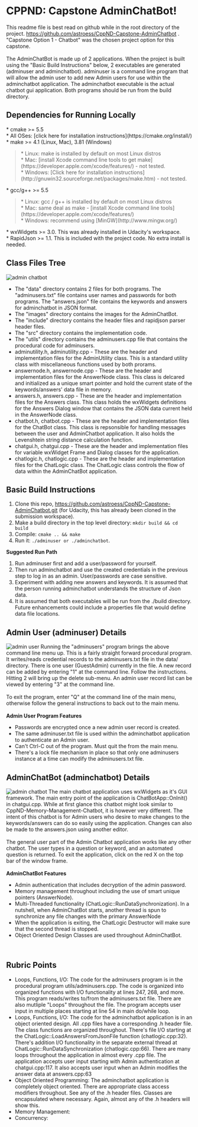 # CPPND: Capstone AdminChatBot!
This readme file is best read on github while in the root directory of the project. https://github.com/astroess/CppND-Capstone-AdminChatbot .  "Capstone Option 1 - Chatbot" was the chosen project option for this capstone. <br><br>
The AdminChatBot is made up of 2 applications.  When the project is built using the "Basic Build Instructions" below, 2 executables are generated (adminuser and adminchatbot).  adminuser is a command line program that will allow the admin user to add new Admin users for use within the adminchatbot application.  The adminchatbot executable is the actual chatbot gui application.  Both programs should be run from the build directory.  

<h2>Dependencies for Running Locally</h2>
* cmake >= 5.5 <br>
* All OSes: [click here for installation instructions](https://cmake.org/install/) <br>
* make >= 4.1 (Linux, Mac), 3.81 (Windows) <br>
  <blockquote>* Linux: make is installed by default on most Linux distros<br>
  * Mac: [install Xcode command line tools to get make](https://developer.apple.com/xcode/features/) - not tested. <br>
  * Windows: [Click here for installation instructions](http://gnuwin32.sourceforge.net/packages/make.htm) - not tested.</blockquote>
* gcc/g++ >= 5.5 <br>
  <blockquote>* Linux: gcc / g++ is installed by default on most Linux distros<br>
  * Mac: same deal as make - [install Xcode command line tools](https://developer.apple.com/xcode/features/)<br>
  * Windows: recommend using [MinGW](http://www.mingw.org/) </blockquote>
* wxWidgets >= 3.0.  This was already installed in Udacity's workspace. <br>
* RapidJson >= 1.1.  This is included with the project code.  No extra install is needed.

<h2>Class Files Tree</h2>
<img src="images/ClassStructure.jpg" title="admin chatbot"/>
<ul>
  <li>The "data" directory contains 2 files for both programs.  The "adminusers.txt" file contains user names and passwords for both programs.  The "answers.json" file contains the keywords and answers for adminchatbot in JSON format.</li>
  <li>The "images" directory contains the images for the AdminChatBot.</li>
  <li>The "include" directory contains the header files and rapidjson parser header files.</li>
  <li>The "src" directory contains the implementation code.</li>
  <li>The "utils" directory contains the adminusers.cpp file that contains the procedural code for adminusers.</li>
  <li>adminutility.h, adminutility.cpp -  These are the header and implementation files for the AdminUtility class. This is a standard utility class with miscellaneous functions used by both prorams.</li>
  <li>answernode.h, answernode.cpp - These are the header and implementation files for the AnswerNode class.  This class is delcared and initialized as a unique smart pointer and hold the current state of the keywords/answers' data file in memory.</li>
  <li>answers.h, answers.cpp - These are the header and implementation files for the Answers class.  This class holds the wxWidgets definitions for the Answers Dialog window that contains the JSON data current held in the AnswerNode class.</li>
  <li>chatbot.h, chatbot.cpp - These are the header and implementation files for the ChatBot class.  This class is repsonsible for handling messages between the user and AdminChatbot application.  It also holds the Levenshtein string distance calculation function.</li>
  <li>chatgui.h, chatgui.cpp - These are the header and implementation files for variable wxWidget Frame and Dialog classes for the application.</li>
  <li>chatlogic.h, chatlogic.cpp - These are the header and implementation files for the ChatLogic class.  The ChatLogic class controls the flow of data within the AdminChatBot application.</li>
</ul>

<h2>Basic Build Instructions</h2>

1. Clone this repo, https://github.com/astroess/CppND-Capstone-AdminChatbot.git (for Udacity, this has already been cloned in the submission workspace).
2. Make a build directory in the top level directory: `mkdir build && cd build`
3. Compile: `cmake .. && make`
4. Run it: `./adminuser or ./adminchatbot`.

<b>Suggested Run Path</b>
1. Run adminuser first and add a user/password for yourself.
2. Then run adminchatbot and use the created credentials in the previous step to log in as an admin.  User/passwords are case sensitive.
3. Experiment with adding new answers and keywords.  It is assumed that the person running adminchatbot understands the structure of Json data.
4. It is assumed that both executables will be run from the ./build directory.  Future enhancements could include a properties file that would define data file locations.

<h2>Admin User (adminuser) Details</h2>
<img src="images/AdminUser.jpg" title="admin user"/>
Running the "adminusers" program brings the above command line menu up. This is a fairly straight forward procedural program.  It writes/reads credential records to the adminusers.txt file in the data/ directory. There is one user (GuestAdmin) currently in the file.  A new record can be added by entering "1" at the command line.  Follow the instructions.  Hitting 2 will bring up the delete sub-menu.  An admin user record list can be viewed by entering "3" at the command line.
<br><br>
To exit the program, enter "Q" at the command line of the main menu, otherwise follow the general instructions to back out to the main menu.
<br><br>
<b>Admin User Program Features</b>
<ul>
  <li>Passwords are encrypted once a new admin user record is created.</li>
  <li>The same adminuser.txt file is used within the adminchatbot application to authenticate an Admin user.</li>
  <li>Can't Ctrl-C out of the program.  Must quit the from the main menu. </li> 
  <li>There's a lock file mechanism in place so that only one adminusers instance at a time can modify the adminusers.txt file.</li>
</ul>
<h2>AdminChatBot (adminchatbot) Details</h2>
<img src="images/AdminChatBot.jpg" title="admin chatbot"/>
The main chatbot application uses wxWidgets as it's GUI framework.  The main entry point of the application is ChatBotApp::OnInit() in chatgui.cpp.  While at first glance this chatbot might look similar to CppND-Memory-Management-Chatbot, it is however very different.  The intent of this chatbot is for Admin users who desire to make changes to the keywords/answers can do so easily using the application.  Changes can also be made to the answers.json using another editor.
<br><br>
The general user part of the Admin Chatbot application works like any other chatbot.  The user types in a question or keyword, and an automated question is returned.  To exit the application, click on the red X on the top bar of the window frame.
<br><br>
<b>AdminChatBot Features</b>
<ul>
  <li>Admin authentication that includes decryption of the admin password.</li>
  <li>Memory management throughout including the use of smart unique pointers (AnswerNode).</li>
  <li>Multi-Threaded functionality (ChatLogic::RunDataSynchronization).  In a nutshell, when AdminChatBot starts, another thread is spun to synchronize any file changes with the primary AnswerNode</li> 
  <li>When the application is exiting, the ChatLogic Destructor will make sure that the second thread is stopped.</li>
  <li>Object Oriented Design Classes are used throughout AdminChatBot.</li>
</ul>
<br>
<h2>Rubric Points</h2>
<ul>
  <li>Loops, Functions, I/O: The code for the adminusers program is in the procedural program utils/adminusers.cpp.  The code is organized into organized functions with I/O functionality at lines 247, 268, and more.  This program reads/writes to/from the adminusers.txt file.  There are also mutliple "Loops" throughout the file.  The program accepts user input in multiple places starting at line 54 in main do/while loop.</li>
  <li>Loops, Functions, I/O: The code for the adminchatbot application is in an object oriented design.  All .cpp files have a corresponding .h header file.  The class functions are organized throughout.  There's file I/O starting at the ChatLogic::LoadAnswersFromJsonFile function (chatlogic.cpp:32).  There's addition I/O functionality in the separate external thread at ChatLogic::RunDataSynchronization (chatlogic.cpp:66).  There are many loops throughout the application in almost every .cpp file.  The application accepts user input starting with Admin authentication at chatgui.cpp:117.  It also accepts user input when an Admin modifies the answer data at answers.cpp:63</li>
  <li>Object Oriented Programming: The adminchatbot application is completely object oriented.  There are appropriate class access modifiers throughout.  See any of the .h header files.  Classes are encapsulated where necessary.  Again, almost any of the .h headers will show this.</li>
  <li>Memory Management: </li>
  <li>Concurrency: </li>
</ul> 
 

